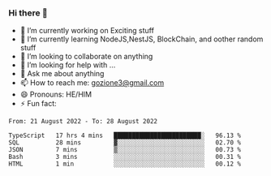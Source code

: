 ### Hi there 👋

<!--
**charlieScript/charlieScript** is a ✨ _special_ ✨ repository because its `README.md` (this file) appears on your GitHub profile.

Here are some ideas to get you started: -->

- 🔭 I’m currently working on Exciting stuff
- 🌱 I’m currently learning NodeJS,NestJS, BlockChain, and oother random stuff
- 👯 I’m looking to collaborate on anything
- 🤔 I’m looking for help with ...
- 💬 Ask me about anything
- 📫 How to reach me: gozione3@gmail.com
- 😄 Pronouns: HE/HIM
- ⚡ Fun fact: 
<!--START_SECTION:waka-->

```text
From: 21 August 2022 - To: 28 August 2022

TypeScript   17 hrs 4 mins   ████████████████████████░   96.13 %
SQL          28 mins         ▓░░░░░░░░░░░░░░░░░░░░░░░░   02.70 %
JSON         7 mins          ▒░░░░░░░░░░░░░░░░░░░░░░░░   00.73 %
Bash         3 mins          ░░░░░░░░░░░░░░░░░░░░░░░░░   00.31 %
HTML         1 min           ░░░░░░░░░░░░░░░░░░░░░░░░░   00.12 %
```

<!--END_SECTION:waka-->

